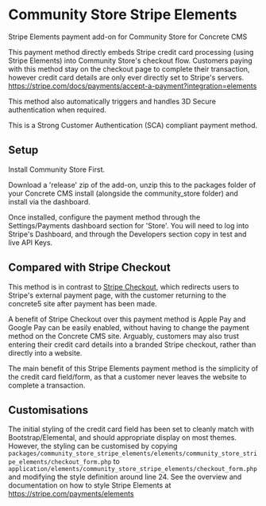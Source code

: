 # Community Store Stripe Elements
Stripe Elements payment add-on for Community Store for Concrete CMS

This payment method directly embeds Stripe credit card processing (using Stripe Elements) into Community Store's checkout flow.
Customers paying with this method stay on the checkout page to complete their transaction, however credit card details are only ever directly set to Stripe's servers.
https://stripe.com/docs/payments/accept-a-payment?integration=elements

This method also automatically triggers and handles 3D Secure authentication when required.

This is a Strong Customer Authentication (SCA) compliant payment method.

## Setup
Install Community Store First.

Download a 'release' zip of the add-on, unzip this to the packages folder of your Concrete CMS install (alongside the community_store folder) and install via the dashboard.

Once installed, configure the payment method through the Settings/Payments dashboard section for 'Store'. 
You will need to log into Stripe's Dashboard, and through the Developers section copy in test and live API Keys.


## Compared with Stripe Checkout

This method is in contrast to [Stripe Checkout](https://github.com/concrete5-community-store/community_store_stripe_checkout), which redirects users to Stripe's external payment page, with the customer returning to the concrete5 site after payment has been made.

A benefit of Stripe Checkout over this payment method is Apple Pay and Google Pay can be easily enabled, without having to change the payment method on the Concrete CMS site. 
Arguably, customers may also trust entering their credit card details into a branded Stripe checkout, rather than directly into a website. 

The main benefit of this Stripe Elements payment method is the simplicity of the credit card field/form, as that a customer never leaves the website to complete a transaction.

## Customisations

The initial styling of the credit card field has been set to cleanly match with Bootstrap/Elemental, and should appropriate display on most themes.
However, the styling can be customised by copying `packages/community_store_stripe_elements/elements/community_store_stripe_elements/checkout_form.php` to
`application/elements/community_store_stripe_elements/checkout_form.php` and modifying the style definition around line 24.
See the overview and documentation on how to style Stripe Elements at https://stripe.com/payments/elements
